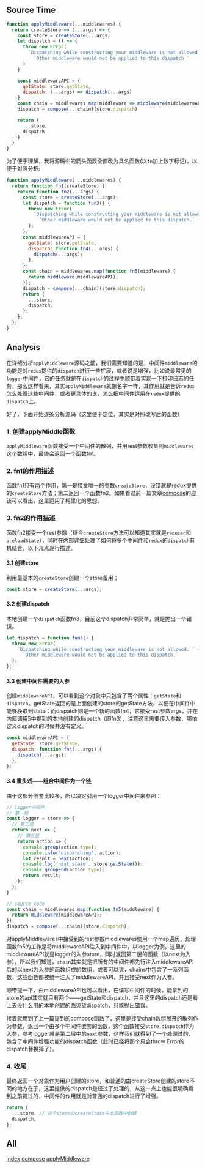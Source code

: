 ## Source Time
```javascript
function applyMiddleware(...middlewares) {
  return createStore => (...args) => {
    const store = createStore(...args)
    let dispatch = () => {
      throw new Error(
        `Dispatching while constructing your middleware is not allowed. ` +
          `Other middleware would not be applied to this dispatch.`
      )
    }

    const middlewareAPI = {
      getState: store.getState,
      dispatch: (...args) => dispatch(...args)
    }
    const chain = middlewares.map(middleware => middleware(middlewareAPI))
    dispatch = compose(...chain)(store.dispatch)

    return {
      ...store,
      dispatch
    }
  }
}
```

为了便于理解，我将源码中的箭头函数全都改为具名函数(以`fn`加上数字标记)，以便于对照分析:

```javascript
function applyMiddleware(...middlewares) {
  return function fn1(createStore) {
    return function fn2(...args) {
      const store = createStore(...args);
      let dispatch = function fun3() {
        throw new Error(
          `Dispatching while constructing your middleware is not allowed. ` +
            `Other middleware would not be applied to this dispatch.`
        );
      };
      const middlewareAPI = {
        getState: store.getState,
        dispatch: function fn4(...args) {
          dispatch(...args);
        },
      };
      const chain = middlewares.map(function fn5(middleware) {
        return middleware(middlewareAPI);
      });
      dispatch = compose(...chain)(store.dispatch);
      return {
        ...store,
        dispatch,
      };
    };
  };
}
```

## Analysis

在详细分析`applyMiddleware`源码之前，我们需要知道的是，中间件`middleware`的功能是对`redux`提供的`dispatch`进行一些扩展，或者说是增强，比如说最常见的`logger`中间件，它的任务就是在`dispatch`的过程中顺带着实现一下打印日志的任务，那么这样看来，其实`applyMiddleware`就像名字一样，其作用就是告诉`redux`怎么处理这些中间件，或者更具体的说，怎么把中间件运用在`redux`提供的`dispatch`上。

好了，下面开始逐条分析源码（这里便于定位，其实是对照改写后的函数）

### 1. 创建applyMiddle函数
`applyMiddleware`函数接受一个中间件的散列，并用rest参数收集到`middlewares`这个数组中，最终会返回一个函数fn1。

### 2. fn1的作用描述
函数fn1只有两个作用，第一是接受唯一的参数`createStore`，没错就是redux提供的`createStore`方法；第二返回一个函数fn2。如果看过前一篇文章[compose](./compose.md)的应该可以看出，这里运用了柯里化的思想。

### 3. fn2的作用描述
函数fn2接受一个rest参数（结合`createStore`方法可以知道其实就是`reducer`和`preloadState`），同时在内部详细处理了如何将多个中间件和`redux`的`dispatch`有机结合，以下几点逐行描述。

#### 3.1 创建store
利用最基本的`createStore`创建一个store备用；

```javascript
const store = createStore(...args);
```

#### 3.2 创建dispatch
本地创建一个`dispatch`函数fn3，目前这个dispatch非常简单，就是抛出一个错误。

```javascript
let dispatch = function fun3() {
  throw new Error(
    `Dispatching while constructing your middleware is not allowed. ` +
      `Other middleware would not be applied to this dispatch.`
  );
};
```

#### 3.3 创建中间件需要的入参
创建`middlewareAPI`，可以看到这个对象中只包含了两个属性：`getState`和`dispatch`。getState返回的是上面创建的store的getState方法，以便在中间件中能够获取到state；而dispatch则是一个新的函数fn4，它接受rest参数args，并在内部调用5中提到的本地创建的dispatch（即fn3），注意这里需要传入参数，哪怕定义dispatch的时候并没有定义。

```javascript
const middlewareAPI = {
  getState: store.getState,
  dispatch: function fn4(...args) {
    dispatch(...args);
  },
};
```

#### 3.4 重头戏——组合中间件为一个链
由于这部分嵌套比较多，所以决定引用一个logger中间件来参照：

```javascript
// logger中间件
// 第一层
const logger = store => {
  // 第二层
  return next => {
    // 第三层
    return action => {
      console.group(action.type);
      console.info('dispatching', action);
      let result = next(action);
      console.log('next state', store.getState());
      console.groupEnd(action.type);
      return result;
    };
  };
}

// source code
const chain = middlewares.map(function fn5(middleware) {
  return middleware(middlewareAPI);
});
dispatch = compose(...chain)(store.dispatch);
```

对applyMiddlewares中接受到的rest参数middlewares使用一个map遍历，处理函数fn5的工作是将middlewareAPI注入到中间件中，以logger为例，这里的middlewareAPI就是logger的入参store，同时返回第二层的函数（以next为入参），所以我们知道，`chain`其实就是把所有的中间件都先行注入middlewareAPI后的以next为入参的函数组成的数组，或者可以说，chains中包含了一系列函数，这些函数都被统一注入了middlewareAPI，并且接受next作为入参。

顺带提一下，由middlewareAPI也可以看出，在编写中间件的时候，能拿到的store的api其实就只有两个——getState和dispatch，并且这里的dispatch还是看上去没什么用的本地创建的西贝货dispatch，只能抛出错误。

接着就用到了上一篇提到的compose函数了，这里是接受chain数组展开的散列作为参数，返回一个由多个中间件嵌套的函数，这个函数接受`store.dispatch`作为入参，参考logger就是第二层中的`next`参数，这样我们就得到了一个处理过的、包含了中间件增强功能的dispatch函数（此时已经将那个只会throw Error的dispatch替换掉了）。

### 4. 收尾
最终返回一个对象作为用户创建的store，和普通的由createStore创建的store不同的地方在于，这里提供的dispatch是经过了处理的，从这一点上也能很明确看到之前提过的，中间件的作用就是对普通的dispatch进行了增强。

```javascript
return {
  ...store, // 这个store由createStore在本函数中创建
  dispatch,
};
```

## All
[index](./index.md)
[compose](./compose.md)
[applyMiddleware](./applyMiddleware.md)